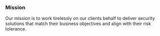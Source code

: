 ### Mission

Our mission is to work tirelessly on our clients behalf to deliver security solutions that match their business objectives and align with their risk tolerance.